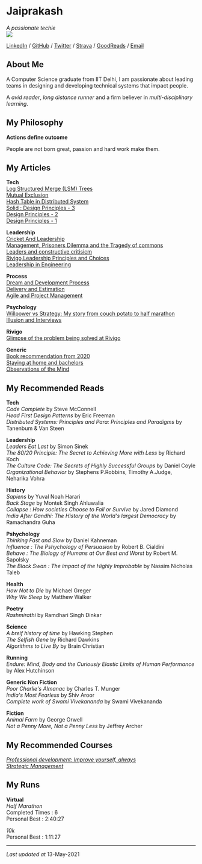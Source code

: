 # Jaiprakash

_A passionate techie_ <br>
![](https://user-images.githubusercontent.com/19921950/113431605-a2a82380-93f9-11eb-83cf-127d8f1cbe6c.jpg)

 [LinkedIn](http://linkedin.techiejai.com) / [GitHub](http://github.techiejai.com) / [Twitter](http://twitter.techiejai.com) / [Strava](http://strava.techiejai.com) / [GoodReads](http://goodreads.techiejai.com/) / [Email](mailto:techiejaiprakash@gmail.com)

## About Me

A Computer Science graduate from IIT Delhi, I am passionate about leading teams in designing and developing technical systems that impact people.

A _avid reader_, _long distance runner_ and a firm believer in _multi-disciplinary learning_.

## My Philosophy

**Actions define outcome** <br>

People are not born great, passion and hard work make them.

<!-- ##My Projects
**Tech**


**Leadership**<br>
Adoption of Agile methodology. -->



## My Articles
**Tech**<br>
[Log Structured Merge (LSM) Trees](https://medium.com/codex/understanding-log-structured-merge-lsm-trees-c4a0039f17a8)<br>
[Mutual Exclusion](https://medium.com/swlh/mutual-exclusion-8ee27ea772c0)<br>
[Hash Table in Distributed System](https://techiejai.medium.com/hash-tables-in-distributed-system-52dac98801ae)<br>
[Solid : Design Principles - 3](https://techiejaiprakash.wordpress.com/2020/05/27/design-principles-3/amp/) <br>
[Design Principles - 2](https://techiejaiprakash.wordpress.com/2020/04/30/design-principles-2/amp/)<br>
[Design Principles - 1](https://techiejaiprakash.wordpress.com/2020/04/28/design-principles-1/)<br>

**Leadership**<br>
[Cricket And Leadership](https://techiejai.medium.com/cricket-and-leadership-e8d9c0d0026c)<br>
[Management, Prisoners Dilemma and the Tragedy of commons](https://techiejai.medium.com/management-prisoners-dilemma-and-the-tragedy-of-the-commons-278b533094f6)<br>
[Leaders and constructive critisicm](https://www.linkedin.com/pulse/leaders-constructive-criticism-jaiprakash-choudhary/)<br>
[Rivigo,Leadership Principles and Choices](https://www.linkedin.com/pulse/rivigo-leadership-principles-choices-jaiprakash-choudhary/)<br>
[Leadership in Engineering](https://www.linkedin.com/pulse/leadership-engineering-jaiprakash-choudhary/) <br>

**Process**<br>
[Dream and Development Process](https://techiejaiprakash.wordpress.com/2020/06/25/dream-and-development-process/) <br>
[Delivery and Estimation](https://techiejai.medium.com/delivery-and-estimation-eeb704677dfc)<br>
[Agile and Project Management](https://www.linkedin.com/pulse/agile-project-management-jaiprakash-choudhary/) <br>


**Psychology**<br>
[Willpower vs Strategy: My story from couch potato to half marathon](https://techiejai.medium.com/willpower-vs-strategy-my-story-from-couch-potato-to-half-marathon-what-it-means-in-leadership-7d2d1a037398)<br>
[Illusion and Interviews](https://techiejai.medium.com/illusions-and-interviews-84f9aaf38920)<br>

**Rivigo**<br>
[Glimpse of the problem being solved at Rivigo](https://www.linkedin.com/pulse/glimpse-problems-being-solved-rivigo-jaiprakash-choudhary/)<br>

**Generic**<br>
[Book recommendation from 2020](https://techiejai.medium.com/recommendation-books-read-in-2020-d19b78a0da88)<br>
[Staying at home and bachelors](https://www.linkedin.com/pulse/staying-home-bachelors-jaiprakash-choudhary/) <br>
[Observations of the Mind](https://www.linkedin.com/pulse/observations-mind-jaiprakash-choudhary/) <br>


## My Recommended Reads
**Tech**<br>
_Code Complete_ by Steve McConnell<br>
_Head First Design Patterns_ by Eric Freeman<br>
_Distributed Systems: Principles and Para: Principles and Paradigms_ by Tanenbum & Van Steen<br>

**Leadership**<br>
_Leaders Eat Last_ by Simon Sinek<br>
_The 80/20 Principle: The Secret to Achieving More with Less_ by Richard Koch<br>
_The Culture Code: The Secrets of Highly Successful Groups_ by Daniel Coyle<br>
_Organizational Behavior_ by Stephens P.Robbins, Timothy A.Judge, Neharika Vohra<br>

**History**<br>
_Sapiens_ by Yuval Noah Harari<br>
_Back Stage_ by Montek Singh Ahluwalia<br>
_Collapse : How societies Choose to Fail or Survive_ by Jared Diamond<br>
_India After Gandhi: The History of the World's largest Democracy_ by Ramachandra Guha<br>

**Pshychology**<br>
_Thinking Fast and Slow_ by Daniel Kahneman<br>
_Influence : The Pshychology of Persuasion_ by Robert B. Cialdini<br>
_Behave : The Biology of Humans at Our Best and Worst_ by Robert M. Sapolsky<br>
_The Black Swan : The impact of the Highly Improbable_ by Nassim Nicholas Taleb<br>

**Health**<br>
_How Not to Die_ by Michael Greger<br>
_Why We Sleep_ by Matthew Walker<br>

**Poetry**<br>
_Rashmirathi_ by Ramdhari Singh Dinkar<br>

**Science**<br>
_A breif history of time_ by Hawking Stephen<br>
_The Selfish Gene_ by Richard Dawkins<br>
_Algorithms to Live By_ by Brain Christian<br>

**Running**<br>
_Endure: Mind, Body and the Curiously Elastic Limits of Human Performance_ by Alex Hutchinson<br>

**Generic Non Fiction**<br>
_Poor Charlie's Almanac_ by Charles T. Munger<br>
_India's Most Fearless_ by Shiv Aroor<br>
_Complete work of Swami Vivekananda_ by Swami Vivekananda<br>

**Fiction**<br>
_Animal Farm_ by George Orwell<br>
_Not a Penny More, Not a Penny Less_ by Jeffrey Archer<br>


## My Recommended Courses
[_Professional development: Improve yourself, always_](https://www.coursera.org/learn/professional-development-improve-yourself/home/welcome)<br>
[_Strategic Management_](https://www.coursera.org/learn/strategic-management/home/welcome)<br>

## My Runs

**Virtual**<br>
_Half Marathon_ <br>
Completed Times : 6 <br>
Personal Best : 2:40:27 <br>

_10k_ <br>
Personal Best : 1:11:27 <br>

---
_Last updated at_ 13-May-2021
